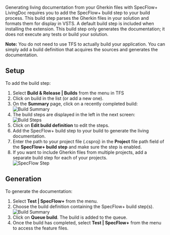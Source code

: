 Generating living documentation from your Gherkin files with SpecFlow+ LivingDoc requires you to add the SpecFlow+ build step to your build process. This build step parses the Gherkin files in your solution and formats them for display in VSTS. 
A default build step is included when installing the extension. This build step only generates the documentation; it does not execute any tests or build your solution.

**Note:** You do not need to use TFS to actually build your application. You can simply add a build definition that acquires the sources and generates the documentation.

## Setup

To add the build step:  

1. Select **Build & Release | Builds** from the menu in TFS
1. Click on build in the list (or add a new one).
1. On the **Summary** page, click on a recently completed build:  
  ![Build Summary](http://www.specflow.org/screenshots/Build_Summary.png) 
1. The build steps are displayed in the left in the next screen:  
  ![Build Steps](http://www.specflow.org/screenshots/Build_Steps.png)
1. Click on **Edit build definition** to edit the steps.
1. Add the SpecFlow+ build step to your build to generate the living documentation.
1. Enter the path to your project file (.csproj) in the **Project** file path field of the **SpecFlow+ build step** and make sure the step is enabled.
1. If you want to include Gherkin files from multiple projects, add a separate build step for each of your projects.  
  ![SpecFlow Step](http://www.specflow.org/screenshots/Build_SpecFlow_Step.png)
  
## Generation

To generate the documentation:

1. Select **Test | SpecFlow+** from the menu.
1. Choose the build definition containing the SpecFlow+ build step(s).  
  ![Build Summary](http://www.specflow.org/screenshots/Choose_Build.png)
1. Click on **Queue build**. The build is added to the queue.
1. Once the build has completed, select **Test | SpecFlow+** from the menu to access the feature files.